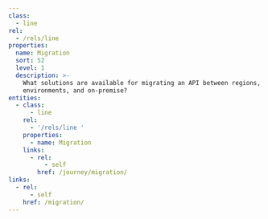 ```yaml
---
class:
  - line
rel:
  - /rels/line
properties:
  name: Migration
  sort: 52
  level: 1
  description: >-
    What solutions are available for migrating an API between regions, cloud
    environments, and on-premise?
entities:
  - class:
      - line
    rel:
      - '/rels/line '
    properties:
      - name: Migration
    links:
      - rel:
          - self
        href: /journey/migration/
links:
  - rel:
      - self
    href: /migration/
---
```

